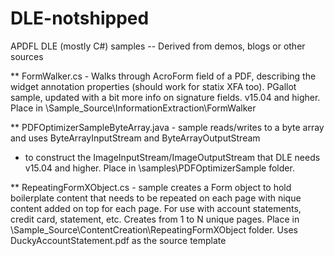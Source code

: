 # DLE-notshipped

APDFL DLE (mostly C#) samples -- Derived from demos, blogs or other sources

** FormWalker.cs - Walks through AcroForm field of a PDF, describing the widget annotation properties (should work for statix XFA too). PGallot sample, updated with a bit more info on signature fields.  v15.04 and higher. Place in \Sample_Source\InformationExtraction\FormWalker

** PDFOptimizerSampleByteArray.java - sample reads/writes to a byte array and uses ByteArrayInputStream and ByteArrayOutputStream 
 * to construct the ImageInputStream/ImageOutputStream that DLE needs  v15.04 and higher. Place in \samples\PDFOptimizerSample folder.
 
 ** RepeatingFormXObject.cs - sample creates a Form object to hold boilerplate content that needs to be repeated on each page with nique content added on top for each page. For use with account statements, credit card, statement, etc. Creates from 1 to N unique pages. Place in \Sample_Source\ContentCreation\RepeatingFormXObject folder.  Uses DuckyAccountStatement.pdf as the source template
